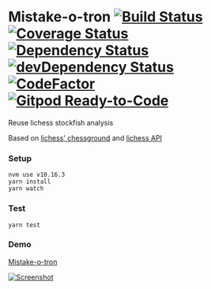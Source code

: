 
# Mistake-o-tron [![Build Status](https://travis-ci.org/tailuge/mistake-o-tron.svg?branch=master)](https://travis-ci.org/tailuge/mistake-o-tron/) [![Coverage Status](https://coveralls.io/repos/github/tailuge/mistake-o-tron/badge.svg?branch=master)](https://coveralls.io/github/tailuge/mistake-o-tron?branch=master) [![Dependency Status](https://david-dm.org/tailuge/mistake-o-tron.svg)](https://david-dm.org/tailuge/mistake-o-tron) [![devDependency Status](https://david-dm.org/tailuge/mistake-o-tron/dev-status.svg)](https://david-dm.org/tailuge/mistake-o-tron#info=devDependencies) [![CodeFactor](https://www.codefactor.io/repository/github/tailuge/mistake-o-tron/badge)](https://www.codefactor.io/repository/github/tailuge/mistake-o-tron) [![Gitpod Ready-to-Code](https://img.shields.io/badge/Gitpod-Ready--to--Code-blue?logo=gitpod)](https://gitpod.io/#https://github.com/tailuge/mistake-o-tron) 


Reuse lichess stockfish analysis

Based on [lichess' chessground](https://github.com/ornicar/chessground-examples) and [lichess API](https://lichess.org/api)


### Setup

```
nvm use v10.16.3
yarn install
yarn watch 
```
### Test

```
yarn test
```

### Demo

[Mistake-o-tron](https://tailuge.github.io/mistake-o-tron/index.html)

[![Screenshot](https://tailuge.github.io/mistake-o-tron/assets/images/demo.png)](https://tailuge.github.io/mistake-o-tron/index.html)


